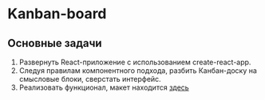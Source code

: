 # Kanban-board
## Основные задачи
1. Развернуть React-приложение с использованием create-react-app.
2. Следуя правилам компонентного подхода, разбить Канбан-доску на смысловые блоки, сверстать интерфейс.
3. Реализовать функционал, макет находится <a href="https://www.figma.com/file/gmwg0Me1T6szwVqd7KSYL6/Kanban">здесь</a>
